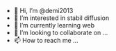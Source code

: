 - 👋 Hi, I’m @demi2013
- 👀 I’m interested in stabil diffusion
- 🌱 I’m currently learning web
- 💞️ I’m looking to collaborate on ...
- 📫 How to reach me ...

<!---
demi2013/demi2013 is a ✨ special ✨ repository because its `README.md` (this file) appears on your GitHub profile.
You can click the Preview link to take a look at your changes.
--->

